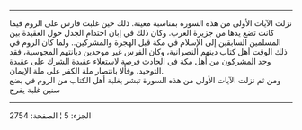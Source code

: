 ------------------------------------------------------------------------

نزلت الآيات الأولى من هذه السورة بمناسبة معينة. ذلك حين غلبت فارس على
الروم فيما كانت تضع يدها من جزيرة العرب. وكان ذلك في إبان احتدام الجدل
حول العقيدة بين المسلمين السابقين إلى الإسلام في مكة قبل الهجرة
والمشركين.. ولما كان الروم في ذلك الوقت أهل كتاب دينهم النصرانية، وكان
الفرس غير موحدين ديانتهم المجوسية، فقد وجد المشركون من أهل مكة في الحادث
فرصة لاستعلاء عقيدة الشرك على عقيدة التوحيد، وفألا بانتصار ملة الكفر على
ملة الإيمان.  
ومن ثم نزلت الآيات الأولى من هذه السورة تبشر بغلبة أهل الكتاب من الروم
في بضع سنين غلبة يفرح

------------------------------------------------------------------------

الجزء: 5 ¦ الصفحة: 2754
